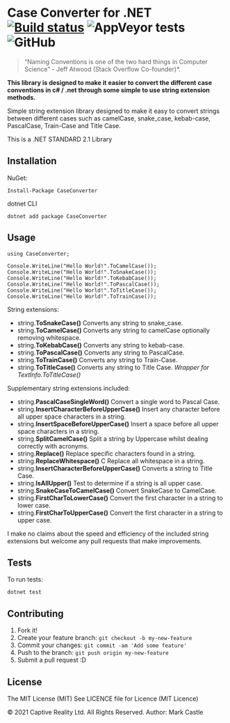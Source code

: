 # Case Converter for .NET  [![Build status](https://ci.appveyor.com/api/projects/status/sa2aul12onxqf7e1?svg=true)](https://ci.appveyor.com/project/markcastle/caseconverter)  ![AppVeyor tests](https://img.shields.io/appveyor/tests/markcastle/caseconverter) ![GitHub](https://img.shields.io/github/license/markcastle/CaseConverter)

> “Naming Conventions is one of the two hard things in Computer Science” - Jeff Atwood (Stack Overflow Co-founder)*. 

**This library is designed to make it easier to convert the different case conventions in c# / .net through some simple to use string extension methods.**

Simple string extension library designed to make it easy to convert strings between different cases such as camelCase, snake_case, kebab-case, PascalCase, Train-Case and Title Case.

This is a .NET STANDARD 2.1 Library

## Installation

NuGet:

	Install-Package CaseConverter

dotnet CLI

	dotnet add package CaseConverter

## Usage

	using CaseConverter;

	Console.WriteLine("Hello World!".ToCamelCase());
    Console.WriteLine("Hello World!".ToSnakeCase());
    Console.WriteLine("Hello World!".ToKebabCase());
    Console.WriteLine("Hello World!".ToPascalCase());
    Console.WriteLine("Hello World!".ToTitleCase());
    Console.WriteLine("Hello World!".ToTrainCase());

String extensions:

- string.**ToSnakeCase()** Converts any  string to snake_case.
- string.**ToCamelCase()** Converts any string to camelCase optionally removing whitespace.
- string.**ToKebabCase()** Converts any  string to kebab-case.
- string.**ToPascalCase()** Converts any string to PascalCase.
- string.**ToTrainCase()** Converts any  string to Train-Case.
- string.**ToTitleCase()** Converts any  string to Title Case.  *Wrapper for TextInfo.ToTitleCase()*

Supplementary string extensions included: 

- string.**PascalCaseSingleWord()** Convert a single word to Pascal Case.
- string.**InsertCharacterBeforeUpperCase()** Insert any character before all upper space characters in a string.
- string.**InsertSpaceBeforeUpperCase()** Insert a space before all upper space characters in a string.
- string.**SplitCamelCase()** Split a string by Uppercase whilst dealing correctly with acronyms.
- string.**Replace()** Replace specific characters found in a string.
- string.**ReplaceWhitespace()** C Replace all whitespace in a string.
- string.**InsertCharacterBeforeUpperCase()** Converts a string to Title Case.
- string.**IsAllUpper()** Test to determine if a string is all upper case.
- string.**SnakeCaseToCamelCase()** Convert SnakeCase to CamelCase.
- string.**FirstCharToLowerCase()** Convert the first character in a string to lower case.
- string.**FirstCharToUpperCase()** Convert the first character in a string to upper case.

I make no claims about the speed and efficiency of the included string extensions but welcome any pull requests that make improvements.

## Tests

To run tests:

	dotnet test
 
## Contributing

1. Fork it!
2. Create your feature branch: `git checkout -b my-new-feature`
3. Commit your changes: `git commit -am 'Add some feature'`
4. Push to the branch: `git push origin my-new-feature`
5. Submit a pull request :D

## License
The MIT License (MIT)
See LICENCE file for Licence (MIT Licence)  

© 2021 Captive Reality Ltd.  All Rights Reserved. 
Author: Mark Castle